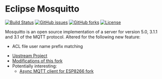 # Eclipse Mosquitto
[![Build Status](https://travis-ci.org/Adam5Wu/mosquitto.svg?branch=adam5wu/master)](https://travis-ci.org/Adam5Wu/mosquitto)
[![GitHub issues](https://img.shields.io/github/issues/Adam5Wu/mosquitto.svg)](https://github.com/Adam5Wu/mosquitto/issues)
[![GitHub forks](https://img.shields.io/github/forks/Adam5Wu/mosquitto.svg)](https://github.com/Adam5Wu/mosquitto/network)
[![License](https://img.shields.io/github/license/Adam5Wu/mosquitto.svg)](./LICENSE.txt)

Mosquitto is an open source implementation of a server for version 5.0, 3.1.1 and 3.1 of the MQTT protocol.
Altered for the following new feature:
- ACL file user name prefix matching

* [Upstream Project](https://github.com/eclipse/mosquitto)
* [Modifications of this fork](MODIFICATIONS.md)
* Potentially interesting:
  - [Async MQTT client for ESP8266 fork](https://github.com/Adam5Wu/async-mqtt-client)
